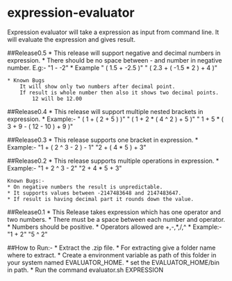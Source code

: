 expression-evaluator
====================
Expression evaluator will take a expression as input from command line. It will evaluate the expression and gives result.

##Release0.5
    * This release will support negative and decimal numbers in expression.
    * There should be no space between - and number in negative number.
        E.g:-   "1 - -2"
    * Example
        " ( 1.5 + -2.5 )"
        " ( 2.3 + ( -1.5 * 2 ) + 4 )"

    * Known Bugs
        It will show only two numbers after decimal point.
        If result is whole number then also it shows two decimal points.
            12 will be 12.00

##Release0.4
    * This release will support multiple nested brackets in expression.
    * Example:-
        " ( 1 + ( 2 + 5 ) )"
        " ( 1 + 2 * ( 4 ^ 2 ) + 5 )"
        " 1 + 5 * ( 3 + 9 - ( 12 - 10 ) + 9 )"

##Release0.3
    * This release supports one bracket in expression.
    * Example:-
        "1 + ( 2 ^ 3 - 2 ) - 1"
        "2 + ( 4 * 5 ) + 3"

##Release0.2
    * This release supports multiple operations in expression.
    * Example:-
        "1 + 2 ^ 3 - 2"
        "2 + 4 * 5 + 3"

    Known Bugs:-
    * On negative numbers the result is unpredictable.
    * It supports values between -2147483648 and 2147483647.
    * If result is having decimal part it rounds down the value.

##Release0.1
    * This Release takes expression which has one operator and two numbers.
    * There must be a space between each number and operator.
    * Numbers should be positive.
    * Operators allowed are +,-,*,/,^
    * Example:-
        "1 + 2"
        "5 ^ 2"

##How to Run:-
        * Extract the .zip file.
        * For extracting give a folder name where to extract.
        * Create a environment variable as path of this folder in your system named EVALUATOR_HOME.
        * set the EVALUATOR_HOME/bin in path.
        * Run the command
            evaluator.sh EXPRESSION



